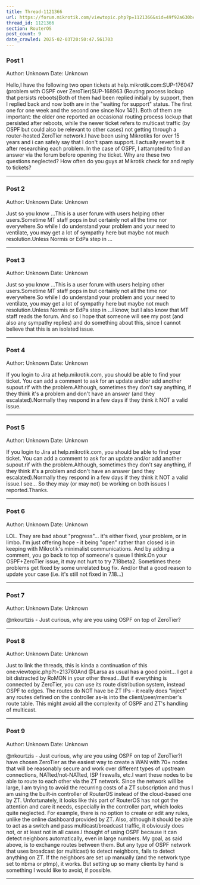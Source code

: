 ```yaml
---
title: Thread-1121366
url: https://forum.mikrotik.com/viewtopic.php?p=1121366&sid=49f92a630bc7970d8ca50523be880e8f#p1121366
thread_id: 1121366
section: RouterOS
post_count: 9
date_crawled: 2025-02-03T20:50:47.561703
---
```


### Post 1
Author: Unknown
Date: Unknown

Hello,I have the following two open tickets at help.mikrotik.com:SUP-176047 (problem with OSPF over ZeroTier)SUP-168963 (Routing process lockup that persists reboots)Both of them had been replied initially by support, then I replied back and now both are in the "waiting for support" status. The first one for one week and the second one since Nov 14(!). Both of them are important: the older one reported an occasional routing process lockup that persisted after reboots, while the newer ticket refers to multicast traffic (by OSPF but could also be relevant to other cases) not getting through a router-hosted ZeroTier network.I have been using Mikrotiks for over 15 years and i can safely say that I don't spam support. I actually revert to it after researching each problem. In the case of OSPF, I attampted to find an answer via the forum before opening the ticket. Why are these two questions neglected? How often do you guys at Mikrotik check for and reply to tickets?

---
### Post 2
Author: Unknown
Date: Unknown

Just so you know ...This is a user forum with users helping other users.Sometime MT staff pops in but certainly not all the time nor everywhere.So while I do understand your problem and your need to ventilate, you may get a lot of sympathy here but maybe not much resolution.Unless Normis or EdPa step in ...

---
### Post 3
Author: Unknown
Date: Unknown

Just so you know ...This is a user forum with users helping other users.Sometime MT staff pops in but certainly not all the time nor everywhere.So while I do understand your problem and your need to ventilate, you may get a lot of sympathy here but maybe not much resolution.Unless Normis or EdPa step in ...I know, but I also know that MT staff reads the forum. And so I hope that someone will see my post (and also any sympathy replies) and do something about this, since I cannot believe that this is an isolated issue.

---
### Post 4
Author: Unknown
Date: Unknown

If you login to Jira at help.mikrotik.com, you should be able to find your ticket.  You can add a comment to ask for an update and/or add another supout.rif with the problem.Although, sometimes they don't say anything, if they think it's a problem and don't have an answer (and they escalated).Normally they respond in a few days if they think it NOT a valid issue.

---
### Post 5
Author: Unknown
Date: Unknown

If you login to Jira at help.mikrotik.com, you should be able to find your ticket.  You can add a comment to ask for an update and/or add another supout.rif with the problem.Although, sometimes they don't say anything, if they think it's a problem and don't have an answer (and they escalated).Normally they respond in a few days if they think it NOT a valid issue.I see... So they may (or may not) be working on both issues I reported.Thanks.

---
### Post 6
Author: Unknown
Date: Unknown

LOL.  They are bad about "progress"... it's either fixed, your problem, or in limbo.  I'm just offering hope - it being "open" rather than closed is in keeping with Mikrotik's minimalist communications.  And by adding a comment, you go back to top of someone's queue I think.On your OSPF+ZeroTier issue, it may not hurt to try 7.18beta2.  Sometimes these problems get fixed by some unrelated bug fix.  And/or that a good reason to update your case (i.e. it's still not fixed in 7.18...)

---
### Post 7
Author: Unknown
Date: Unknown

@nkourtzis - Just curious, why are you using OSPF on top of ZeroTier?

---
### Post 8
Author: Unknown
Date: Unknown

Just to link the threads, this is kinda a continuation of this one:viewtopic.php?t=213760And @Larsa as usual has a good point...  I got a bit distracted by RoMON in your other thread...But if everything is connected by ZeroTier, you can use its route distribution system, instead OSPF to edges.  The routes do NOT have be ZT IPs - it really does "inject" any routes defined on the controller as-is into the client/peer/member's route table. This might avoid all the complexity of OSPF and ZT's handling of multicast.

---
### Post 9
Author: Unknown
Date: Unknown

@nkourtzis - Just curious, why are you using OSPF on top of ZeroTier?I have chosen ZeroTier as the easiest way to create a WAN with 70+ nodes that will be reasonably secure and work over different types of upstream connections, NATted/not-NATted, ISP firewalls, etc.I want these nodes to be able to route to each other via the ZT network. Since the network will be large, I am trying to avoid the recurring costs of a ZT subscription and thus I am using the built-in controller of RouterOS instead of the cloud-based one by ZT. Unfortunately, it looks like this part of RouterOS has not got the attention and care it needs, especially in the controller part, which looks quite neglected. For example, there is no option to create or edit any rules, unlike the online dashboard provided by ZT. Also, although it should be able to act as a switch and pass multicast/broadcast traffic, it obviously does not, or at least not in all cases.I thought of using OSPF because it can detect neighbors automatically, even in large numbers. My goal, as said above, is to exchange routes between them. But any type of OSPF network that uses broadcast (or multicast) to detect neighbors, fails to detect anything on ZT. If the neighbors are set up manually (and the network type set to nbma or ptmp), it works. But setting up so many clients by hand is something I would like to avoid, if possible.

---
